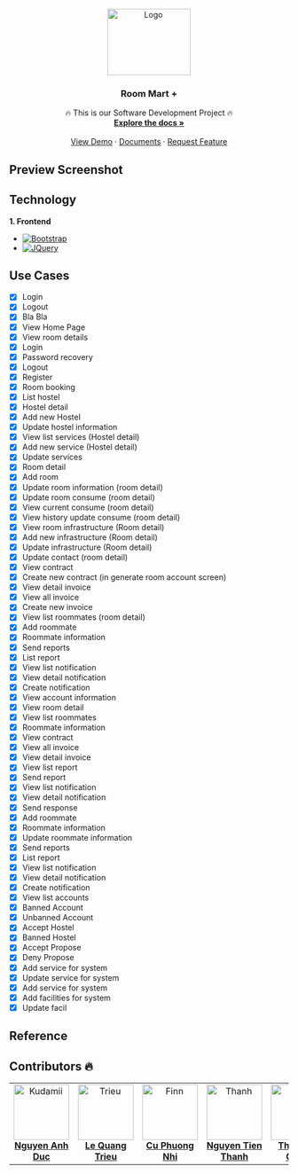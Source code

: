 <br />
<div align="center">
  <a href="https://github.com/dwxcod62/RoomMart">
    <img src="https://scontent.fdad1-2.fna.fbcdn.net/v/t1.15752-9/428215044_943504246696835_3362086192710421031_n.png?_nc_cat=102&ccb=1-7&_nc_sid=8cd0a2&_nc_eui2=AeF0uEfv6CszpOj3bglRnyNDJPQuq0Aa-bwk9C6rQBr5vFCB04uLxqaFrD6axapq6w_5ENJ5jM8PMbX8GlzCs2-4&_nc_ohc=IhSxgs6B2CMAX_hDsYo&_nc_ht=scontent.fdad1-2.fna&oh=03_AdSpEM8Q0jKECVZCz4Xg1kZitNrIdX2QAPibSvbn84wUvA&oe=65F98D81" alt="Logo" width="150" height="120">
  </a>

  <h3 align="center">Room Mart +</h3>

  <p align="center">
    🔥 This is our Software Development Project 🔥
    <br />
    <a href="#"><strong>Explore the docs »</strong></a>
    <br />
    <br />
    <a href="youtube.com">View Demo</a>
    ·
    <a href="youtube.com">Documents</a>
    ·
    <a href="youtube.com">Request Feature</a>
  </p>
</div>

## Preview Screenshot


## Technology
**1. Frontend**
* [![Bootstrap][Bootstrap.com]][Bootstrap-url]
* [![JQuery][JQuery.com]][JQuery-url]

## Use Cases
- [x] Login
- [x] Logout
- [x] Bla Bla
- [x] View Home Page
- [x] View room details
- [x] Login
- [x] Password recovery
- [x] Logout
- [x] Register
- [x] Room booking
- [x] List hostel
- [x] Hostel detail
- [x] Add new Hostel
- [x] Update hostel information
- [x] View list services (Hostel detail)
- [x] Add new service (Hostel detail)
- [x] Update services
- [x] Room detail
- [x] Add room
- [x] Update room information (room detail)
- [x] Update room consume (room detail)
- [x] View current consume (room detail)
- [x] View history update consume (room detail)
- [x] View room infrastructure (Room detail)
- [x] Add new infrastructure (Room detail)
- [x] Update infrastructure (Room detail)
- [x] Update contact (room detail)
- [x] View contract
- [x] Create new contract (in generate room account screen)
- [x] View detail invoice
- [x] View all invoice
- [x] Create new invoice
- [x] View list roommates (room detail)
- [x] Add roommate
- [x] Roommate information
- [x] Send reports
- [x] List report
- [x] View list notification
- [x] View detail notification
- [x] Create notification
- [x] View account information
- [x] View room detail
- [x] View list roommates
- [x] Roommate information
- [x] View contract
- [x] View all invoice
- [x] View detail invoice
- [x] View list report
- [x] Send report
- [x] View list notification
- [x] View detail notification
- [x] Send response
- [x] Add roommate
- [x] Roommate information
- [x] Update roommate information
- [x] Send reports
- [x] List report
- [x] View list notification
- [x] View detail notification
- [x] Create notification
- [x] View list accounts
- [x] Banned Account
- [x] Unbanned Account
- [x] Accept Hostel
- [x] Banned Hostel
- [x] Accept Propose
- [x] Deny Propose
- [x] Add service for system
- [x] Update service for system
- [x] Add service for system
- [x] Add facilities for system
- [x] Update facil

## Reference

## Contributors 🔥
<table>
  <tbody>
    <tr>
      <td align="center" valign="top" width="14.28%"><a href="https://github.com/dwxcod62"><img src="https://avatars.githubusercontent.com/u/116811415?v=4?s=100" width="100px;" alt="Kudamii"/><br /><b>Nguyen Anh Duc</b></a><br /></td>
      <td align="center" valign="top" width="14.28%"><a href="https://github.com/lequangtrieu"><img src="https://avatars.githubusercontent.com/u/106536970?v=4?s=100" width="100px;" alt="Trieu"/><br /><b>Le Quang Trieu</b></a><br /></td>
      <td align="center" valign="top" width="14.28%"><a href="https://github.com/IamFinn7"><img src="https://avatars.githubusercontent.com/u/125359100?v=4?s=100" width="100px;" alt="Finn"/><br /><b>Cu Phuong Nhi</b></a><br /></td>
      <td align="center" valign="top" width="14.28%"><a href="https://github.com/Thanhhoacam"><img src="https://avatars.githubusercontent.com/u/88380769?v=4?v=4?s=100" width="100px;" alt="Thanh"/><br /><b>Nguyen Tien Thanh</b></a><br /></td>
      <td align="center" valign="top" width="14.28%"><a href="https://github.com/DinhChinh1304"><img src="https://avatars.githubusercontent.com/u/101057886?v=4?s=100" width="100px;" alt="Chinh"/><br /><b>Thai Dinh Chinh</b></a><br /></td>
    </tr>
    </tbody>
</table>

[Bootstrap.com]: https://img.shields.io/badge/Bootstrap-563D7C?style=for-the-badge&logo=bootstrap&logoColor=white
[Bootstrap-url]: https://getbootstrap.com
[JQuery.com]: https://img.shields.io/badge/jQuery-0769AD?style=for-the-badge&logo=jquery&logoColor=white
[JQuery-url]: https://jquery.com 
